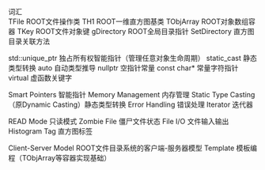 
词汇        
TFile                       ROOT文件操作类
TH1                         ROOT一维直方图基类
TObjArray                   ROOT对象数组容器
TKey                        ROOT文件对象键
gDirectory                  ROOT全局目录指针
SetDirectory                直方图目录关联方法


std::unique_ptr             独占所有权智能指针（管理任意对象生命周期）
static_cast                 静态类型转换
auto                        自动类型推导
nullptr                     空指针常量
const char*                 常量字符指针
virtual                     虚函数关键字


Smart Pointers              智能指针
Memory Management           内存管理
Static Type Casting        （原Dynamic Casting）静态类型转换
Error Handling              错误处理
Iterator                    迭代器


READ Mode                   只读模式
Zombie File                 僵尸文件状态
File I/O                    文件输入输出
Histogram Tag               直方图标签


Client-Server Model         ROOT文件目录系统的客户端-服务器模型
Template                    模板编程（TObjArray等容器实现基础）
<!--by 宁国康-->